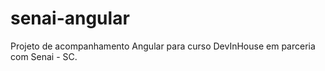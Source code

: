 # senai-angular
Projeto de acompanhamento Angular para curso DevInHouse em parceria com Senai - SC.
